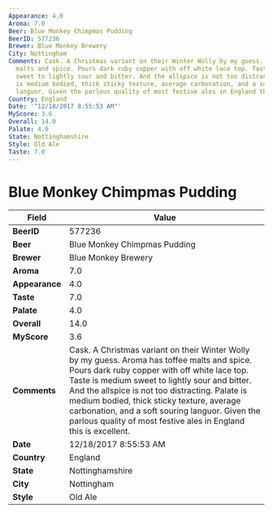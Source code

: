 ```yaml
---
Appearance: 4.0
Aroma: 7.0
Beer: Blue Monkey Chimpmas Pudding
BeerID: 577236
Brewer: Blue Monkey Brewery
City: Nottingham
Comments: Cask. A Christmas variant on their Winter Wolly by my guess. Aroma has toffee
  malts and spice. Pours dark ruby copper with off white lace top. Taste is medium
  sweet to lightly sour and bitter. And the allspice is not too distracting. Palate
  is medium bodied, thick sticky texture, average carbonation, and a soft souring
  languor. Given the parlous quality of most festive ales in England this is excellent.
Country: England
Date: '"12/18/2017 8:55:53 AM"'
MyScore: 3.6
Overall: 14.0
Palate: 4.0
State: Nottinghamshire
Style: Old Ale
Taste: 7.0
---
```


# Blue Monkey Chimpmas Pudding

| Field         | Value |
|---------------|-------|
| **BeerID** | 577236 |
| **Beer** | Blue Monkey Chimpmas Pudding |
| **Brewer** | Blue Monkey Brewery |
| **Aroma** | 7.0 |
| **Appearance** | 4.0 |
| **Taste** | 7.0 |
| **Palate** | 4.0 |
| **Overall** | 14.0 |
| **MyScore** | 3.6 |
| **Comments** | Cask. A Christmas variant on their Winter Wolly by my guess. Aroma has toffee malts and spice. Pours dark ruby copper with off white lace top. Taste is medium sweet to lightly sour and bitter. And the allspice is not too distracting. Palate is medium bodied, thick sticky texture, average carbonation, and a soft souring languor. Given the parlous quality of most festive ales in England this is excellent. |
| **Date** | 12/18/2017 8:55:53 AM |
| **Country** | England |
| **State** | Nottinghamshire |
| **City** | Nottingham |
| **Style** | Old Ale |
